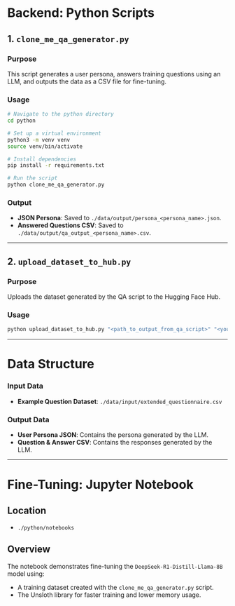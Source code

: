 # Backend: Python Scripts

## 1. `clone_me_qa_generator.py`

### Purpose
This script generates a user persona, answers training questions using an LLM, and outputs the data as a CSV file for fine-tuning.

### Usage
```bash
# Navigate to the python directory
cd python

# Set up a virtual environment
python3 -m venv venv
source venv/bin/activate

# Install dependencies
pip install -r requirements.txt

# Run the script
python clone_me_qa_generator.py
```

### Output
- **JSON Persona**: Saved to `./data/output/persona_<persona_name>.json`.
- **Answered Questions CSV**: Saved to `./data/output/qa_output_<persona_name>.csv`.

---

## 2. `upload_dataset_to_hub.py`

### Purpose
Uploads the dataset generated by the QA script to the Hugging Face Hub.

### Usage
```bash
python upload_dataset_to_hub.py "<path_to_output_from_qa_script>" "<your_hugging_face_username>/<your_dataset_name>"
```

---

# Data Structure

### Input Data
- **Example Question Dataset**: `./data/input/extended_questionnaire.csv`

### Output Data
- **User Persona JSON**: Contains the persona generated by the LLM.
- **Question & Answer CSV**: Contains the responses generated by the LLM.

---

# Fine-Tuning: Jupyter Notebook

## Location
- `./python/notebooks`

## Overview
The notebook demonstrates fine-tuning the `DeepSeek-R1-Distill-Llama-8B` model using:
- A training dataset created with the `clone_me_qa_generator.py` script.
- The Unsloth library for faster training and lower memory usage.

